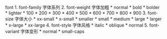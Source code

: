 font
	1. font-family 字体系列
	2. font-weight  字体加粗
		* normal
		* bold
		* bolder
		* lighter
		* 100
		* 200
		* 300
		* 400
		* 500
		* 600
		* 700
		* 800
		* 900
	3. font-size  字体大小
		* xx-small
		* x-small
		* smaller
		* small
		* medium
		* large
		* larger
		* x-large
		* xx-large
	4. font-style 字体风格
		* italic
		* oblique
		* normal
	5. font-variant 字体变形
		* normal
		* small-caps
